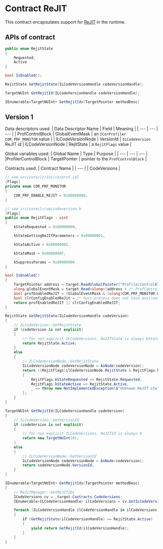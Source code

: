 # Contract ReJIT

This contract encapsulates support for [ReJIT](../features/code-versioning.md) in the runtime.

## APIs of contract

```csharp
public enum RejitState
{
    Requested,
    Active
}
```

```csharp
bool IsEnabled();

RejitState GetRejitState(ILCodeVersionHandle codeVersionHandle);

TargetNUInt GetRejitId(ILCodeVersionHandle codeVersionHandle);

IEnumerable<TargetNUInt> GetRejitIds(TargetPointer methodDesc)
```

## Version 1

Data descriptors used:
| Data Descriptor Name | Field | Meaning |
| --- | --- | --- |
| ProfControlBlock | GlobalEventMask | an `ICorProfiler` `COR_PRF_MONITOR` value |
| ILCodeVersionNode | VersionId | `ILCodeVersion` ReJIT id
| ILCodeVersionNode | RejitState | a `RejitFlags` value |

Global variables used:
| Global Name | Type | Purpose |
| --- | --- | --- |
|ProfilerControlBlock | TargetPointer | pointer to the `ProfControlBlock` |

Contracts used:
| Contract Name |
| --- |
| CodeVersions |

```csharp
// see src/coreclr/inc/corprof.idl
[Flags]
private enum COR_PRF_MONITOR
{
    COR_PRF_ENABLE_REJIT = 0x00040000,
}

// see src/coreclr/vm/codeversion.h
[Flags]
public enum RejitFlags : uint
{
    kStateRequested = 0x00000000,

    kStateGettingReJITParameters = 0x00000001,

    kStateActive = 0x00000002,

    kStateMask = 0x0000000F,

    kSuppressParams = 0x80000000
}

bool IsEnabled()
{
    TargetPointer address = target.ReadGlobalPointer("ProfilerControlBlock");
    ulong globalEventMask = target.Read<ulong>(address + /* ProfControlBlock::GlobalEventMask offset*/);
    bool profEnabledReJIT = (GlobalEventMask & (ulong)COR_PRF_MONITOR.COR_PRF_ENABLE_REJIT) != 0;
    bool clrConfigEnabledReJit = /* host process does not have environment variable DOTNET_ProfAPI_ReJitOnAttach set to 0 */;
    return profEnabledReJIT || clrConfigEnabledReJIT;
}

RejitState GetRejitState(ILCodeVersionHandle codeVersion)
{
    // ILCodeVersion::GetRejitState
    if (codeVersion is not explicit)
    {
        // for non explicit ILCodeVersions, ReJITState is always kStateActive
        return RejitState.Active;
    }
    else
    {
        // ILCodeVersionNode::GetRejitState
        ILCodeVersionNode codeVersionNode = AsNode(codeVersion);
        return ((RejitFlags)ilCodeVersionNode.RejitState & RejitFlags.kStateMask) switch
        {
            RejitFlags.kStateRequested => RejitState.Requested,
            RejitFlags.kStateActive => RejitState.Active,
            _ => throw new NotImplementedException($"Unknown ReJIT state: {ilCodeVersionNode.RejitState}"),
        };
    }
}

TargetNUInt GetRejitId(ILCodeVersionHandle codeVersion)
{
    // ILCodeVersion::GetVersionId
    if (codeVersion is not explicit)
    {
        // for non explicit ILCodeVersions, ReJITId is always 0
        return new TargetNUInt(0);
    }
    else
    {
        // ILCodeVersionNode::GetVersionId
        ILCodeVersionNode codeVersionNode = AsNode(codeVersion);
        return codeVersionNode.VersionId;
    }
}

IEnumerable<TargetNUInt> GetRejitIds(TargetPointer methodDesc)
{
    // ReJitManager::GetReJITIDs
    ICodeVersions cv = _target.Contracts.CodeVersions;
    IEnumerable<ILCodeVersionHandle> ilCodeVersions = cv.GetILCodeVersions(methodDesc);

    foreach (ILCodeVersionHandle ilCodeVersionHandle in ilCodeVersions)
    {
        if (GetRejitState(ilCodeVersionHandle) == RejitState.Active)
        {
            yield return GetRejitId(ilCodeVersionHandle);
        }
    }
}
```
